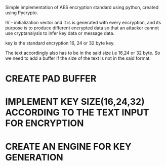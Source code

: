 Simple implementation of AES encryption standard using python, created using Pycrypto.



IV - initialization vector and it is is generated with every encryption, and its purpose is to produce different encrypted data so that an attacker cannot use cryptanalysis to infer key data or message data.

key is the standard encryption 16, 24 or 32 byte key.

The text accordingly also has to be in the said size i.e 16,24 or 32 byte. So we need to add a buffer if the size of the text is not in the said format.

# CREATE PAD BUFFER
# IMPLEMENT KEY SIZE(16,24,32) ACCORDING TO THE TEXT INPUT FOR ENCRYPTION
# CREATE AN ENGINE FOR KEY GENERATION
